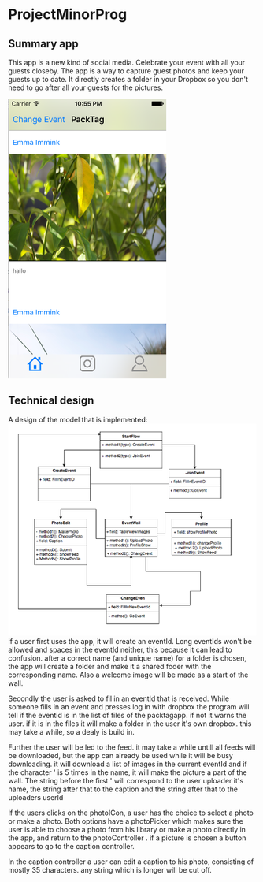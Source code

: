 # ProjectMinorProg

## Summary app
This app is a new kind of social media. Celebrate your event with all your guests closeby. The app is a way to capture guest photos and keep your guests up to date. It directly creates a folder in your Dropbox so you don't need to go after all your guests for the pictures.

![alt text](https://github.com/emmpiiee/ProjectMinorProg/blob/master/doc/Schermafbeelding%202016-06-23%20om%2022.55.44.png "Logo Title Text 1")

## Technical design
A design of the model that is implemented:
![alt text](https://github.com/emmpiiee/ProjectMinorProg/blob/master/doc/Schermafbeelding%202016-06-23%20om%2023.23.40.png "Logo Title Text 1")
if a user first uses the app, it will create an eventId. Long eventIds won't be allowed and spaces in the eventId neither, this because it can lead to confusion. after a correct name (and unique name) for a folder is chosen, the app will create a folder and make it a  shared foder with the corresponding name. Also a welcome image will be made as a start of the wall.

Secondly the user is asked to fil in an eventId that is received. While someone fills in an event and presses log in with dropbox the  program will tell if the eventid is in the list of files of the packtagapp. if not it warns the user. if it is in the files it will make a folder in the user it's own dropbox. this may take a while, so a dealy is build in.

Further the user will be led to the feed. it may take a while untill all feeds will be downloaded, but the app can already be used while  it will be busy downloading. it will download a list of images in the current eventId and if the character ' is 5 times in the name, it will make the picture a part of the wall. The string before the first ' will correspond to the user uploader it's name, the string after that to the caption and the string after that to the uploaders userId

If the users clicks on the photoICon, a user has the choice to select a photo or make a photo. Both options have a photoPicker  which makes sure the user is able to choose a photo from his library or make a photo directly in the app, and return to the photoController . if a picture is chosen a button appears to go to the caption controller.

In the caption controller a user can edit a caption to his photo, consisting of mostly 35 characters. any string which is longer will be cut off.
